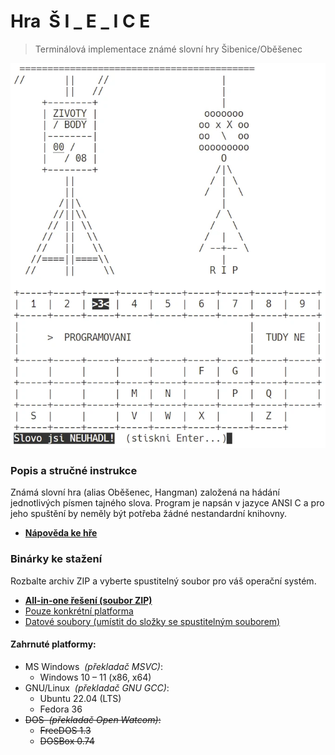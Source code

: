 # Hra&nbsp;&nbsp;Š I _ E _ I C E
> Terminálová implementace známé slovní hry Šibenice/Oběšenec

![Šibenice 0.0.1](/screenshoty/screenshot_0.0.1-uni.webp)

### Popis a stručné instrukce
Známá slovní hra (alias Oběšenec, Hangman) založená na hádání jednotlivých písmen tajného slova.
Program je napsán v jazyce ANSI C a pro jeho spuštění by neměly být potřeba žádné nestandardní knihovny.

- **[Nápověda ke hře](/materialy/napoveda.txt)**

### Binárky ke stažení

Rozbalte archiv ZIP a vyberte spustitelný soubor pro váš operační systém.

- **[All-in-one řešení (soubor ZIP)](/bin/sibenice_0.0.1_all.zip)**
- [Pouze konkrétní platforma](/bin)
- [Datové soubory (umístit do složky se spustitelným souborem)](/bin/data)


#### Zahrnuté platformy:
- MS Windows&nbsp;&nbsp;*(překladač MSVC)*:
  - Windows 10 &ndash; 11 (x86, x64)
- GNU/Linux&nbsp;&nbsp;*(překladač GNU GCC)*:
  - Ubuntu 22.04 (LTS)
  - Fedora 36
- ~~DOS&nbsp;&nbsp;*(překladač Open Watcom)*:~~
  - ~~FreeDOS 1.3~~
  - ~~DOSBox 0.74~~
